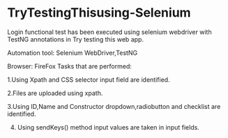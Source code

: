 # TryTestingThisusing-Selenium
Login functional test has been executed using selenium webdriver with TestNG annotations in Try testing this web app.

Automation tool: Selenium WebDriver,TestNG

Browser: FireFox
Tasks that are performed:

1.Using Xpath and CSS selector input field are identified.

2.Files are uploaded using xpath.

3.Using ID,Name and Constructor dropdown,radiobutton and checklist are identified.

4. Using sendKeys() method input values are taken in input fields.
